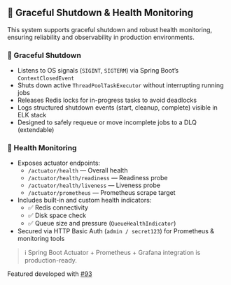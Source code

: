 ## 🚦 Graceful Shutdown & Health Monitoring

This system supports graceful shutdown and robust health monitoring, ensuring reliability and observability in production environments.

### 🔄 Graceful Shutdown

- Listens to OS signals (`SIGINT`, `SIGTERM`) via Spring Boot’s `ContextClosedEvent`
- Shuts down active `ThreadPoolTaskExecutor` without interrupting running jobs
- Releases Redis locks for in-progress tasks to avoid deadlocks
- Logs structured shutdown events (start, cleanup, complete) visible in ELK stack
- Designed to safely requeue or move incomplete jobs to a DLQ (extendable)

### 📡 Health Monitoring

- Exposes actuator endpoints:
  - `/actuator/health` — Overall health
  - `/actuator/health/readiness` — Readiness probe
  - `/actuator/health/liveness` — Liveness probe
  - `/actuator/prometheus` — Prometheus scrape target
- Includes built-in and custom health indicators:
  - ✅ Redis connectivity
  - ✅ Disk space check
  - ✅ Queue size and pressure (`QueueHealthIndicator`)
- Secured via HTTP Basic Auth (`admin / secret123`) for Prometheus & monitoring tools

> ℹ️ Spring Boot Actuator + Prometheus + Grafana integration is production-ready.


Featured developed with [#93](https://github.com/mrajkishor/Distributed-Task-Scheduler/issues/93)